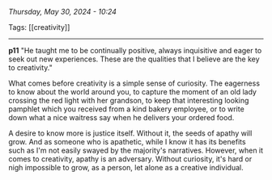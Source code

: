 
*Thursday, May 30, 2024 - 10:24*

Tags: [[creativity]]

---

**p11**
"He taught me to be continually positive, always inquisitive and eager to seek out new experiences. These are the qualities that I believe are the key to creativity."

What comes before creativity is a simple sense of curiosity. The eagerness to know about the world around you, to capture the moment of an old lady crossing the red light with her grandson, to keep that interesting looking pamphlet which you received from a kind bakery employee, or to write down what a nice waitress say when he delivers your ordered food.

A desire to know more is justice itself. Without it, the seeds of apathy will grow. And as someone who is apathetic, while I know it has its benefits such as I'm not easily swayed by the majority's narratives. However, when it comes to creativity, apathy is an adversary. Without curiosity, it's hard or nigh impossible to grow, as a person, let alone as a creative individual.